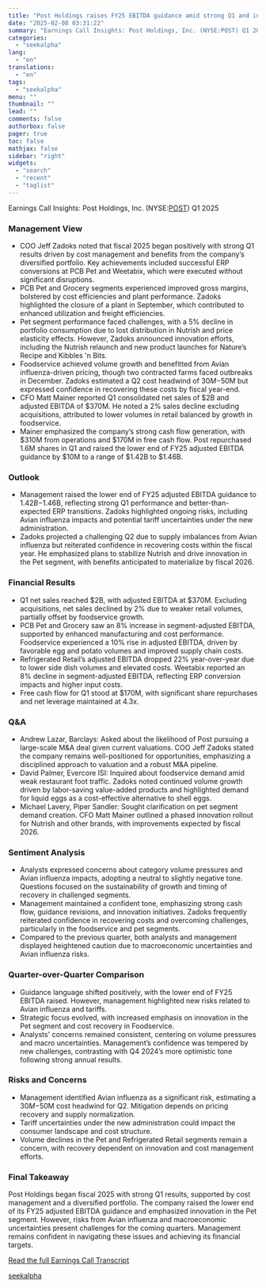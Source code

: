 ```yaml
---
title: "Post Holdings raises FY25 EBITDA guidance amid strong Q1 and innovation plans"
date: "2025-02-08 03:31:22"
summary: "Earnings Call Insights: Post Holdings, Inc. (NYSE:POST) Q1 2025 Management View COO Jeff Zadoks noted that fiscal 2025 began positively with strong Q1 results driven by cost management and benefits from the company’s diversified portfolio. Key achievements included successful ERP conversions at PCB Pet and Weetabix, which were executed without..."
categories:
  - "seekalpha"
lang:
  - "en"
translations:
  - "en"
tags:
  - "seekalpha"
menu: ""
thumbnail: ""
lead: ""
comments: false
authorbox: false
pager: true
toc: false
mathjax: false
sidebar: "right"
widgets:
  - "search"
  - "recent"
  - "taglist"
---
```


Earnings Call Insights: Post Holdings, Inc. (NYSE:[POST](https://seekingalpha.com/symbol/POST "Post Holdings, Inc.")) Q1 2025

### Management View

* COO Jeff Zadoks noted that fiscal 2025 began positively with strong Q1 results driven by cost management and benefits from the company’s diversified portfolio. Key achievements included successful ERP conversions at PCB Pet and Weetabix, which were executed without significant disruptions.
* PCB Pet and Grocery segments experienced improved gross margins, bolstered by cost efficiencies and plant performance. Zadoks highlighted the closure of a plant in September, which contributed to enhanced utilization and freight efficiencies.
* Pet segment performance faced challenges, with a 5% decline in portfolio consumption due to lost distribution in Nutrish and price elasticity effects. However, Zadoks announced innovation efforts, including the Nutrish relaunch and new product launches for Nature’s Recipe and Kibbles 'n Bits.
* Foodservice achieved volume growth and benefitted from Avian influenza-driven pricing, though two contracted farms faced outbreaks in December. Zadoks estimated a Q2 cost headwind of $30M-$50M but expressed confidence in recovering these costs by fiscal year-end.
* CFO Matt Mainer reported Q1 consolidated net sales of $2B and adjusted EBITDA of $370M. He noted a 2% sales decline excluding acquisitions, attributed to lower volumes in retail balanced by growth in foodservice.
* Mainer emphasized the company’s strong cash flow generation, with $310M from operations and $170M in free cash flow. Post repurchased 1.6M shares in Q1 and raised the lower end of FY25 adjusted EBITDA guidance by $10M to a range of $1.42B to $1.46B.

### Outlook

* Management raised the lower end of FY25 adjusted EBITDA guidance to $1.42B-$1.46B, reflecting strong Q1 performance and better-than-expected ERP transitions. Zadoks highlighted ongoing risks, including Avian influenza impacts and potential tariff uncertainties under the new administration.
* Zadoks projected a challenging Q2 due to supply imbalances from Avian influenza but reiterated confidence in recovering costs within the fiscal year. He emphasized plans to stabilize Nutrish and drive innovation in the Pet segment, with benefits anticipated to materialize by fiscal 2026.

### Financial Results

* Q1 net sales reached $2B, with adjusted EBITDA at $370M. Excluding acquisitions, net sales declined by 2% due to weaker retail volumes, partially offset by foodservice growth.
* PCB Pet and Grocery saw an 8% increase in segment-adjusted EBITDA, supported by enhanced manufacturing and cost performance. Foodservice experienced a 10% rise in adjusted EBITDA, driven by favorable egg and potato volumes and improved supply chain costs.
* Refrigerated Retail’s adjusted EBITDA dropped 22% year-over-year due to lower side dish volumes and elevated costs. Weetabix reported an 8% decline in segment-adjusted EBITDA, reflecting ERP conversion impacts and higher input costs.
* Free cash flow for Q1 stood at $170M, with significant share repurchases and net leverage maintained at 4.3x.

### Q&A

* Andrew Lazar, Barclays: Asked about the likelihood of Post pursuing a large-scale M&A deal given current valuations. COO Jeff Zadoks stated the company remains well-positioned for opportunities, emphasizing a disciplined approach to valuation and a robust M&A pipeline.
* David Palmer, Evercore ISI: Inquired about foodservice demand amid weak restaurant foot traffic. Zadoks noted continued volume growth driven by labor-saving value-added products and highlighted demand for liquid eggs as a cost-effective alternative to shell eggs.
* Michael Lavery, Piper Sandler: Sought clarification on pet segment demand creation. CFO Matt Mainer outlined a phased innovation rollout for Nutrish and other brands, with improvements expected by fiscal 2026.

### Sentiment Analysis

* Analysts expressed concerns about category volume pressures and Avian influenza impacts, adopting a neutral to slightly negative tone. Questions focused on the sustainability of growth and timing of recovery in challenged segments.
* Management maintained a confident tone, emphasizing strong cash flow, guidance revisions, and innovation initiatives. Zadoks frequently reiterated confidence in recovering costs and overcoming challenges, particularly in the foodservice and pet segments.
* Compared to the previous quarter, both analysts and management displayed heightened caution due to macroeconomic uncertainties and Avian influenza risks.

### Quarter-over-Quarter Comparison

* Guidance language shifted positively, with the lower end of FY25 EBITDA raised. However, management highlighted new risks related to Avian influenza and tariffs.
* Strategic focus evolved, with increased emphasis on innovation in the Pet segment and cost recovery in Foodservice.
* Analysts' concerns remained consistent, centering on volume pressures and macro uncertainties. Management’s confidence was tempered by new challenges, contrasting with Q4 2024’s more optimistic tone following strong annual results.

### Risks and Concerns

* Management identified Avian influenza as a significant risk, estimating a $30M-$50M cost headwind for Q2. Mitigation depends on pricing recovery and supply normalization.
* Tariff uncertainties under the new administration could impact the consumer landscape and cost structure.
* Volume declines in the Pet and Refrigerated Retail segments remain a concern, with recovery dependent on innovation and cost management efforts.

### Final Takeaway

Post Holdings began fiscal 2025 with strong Q1 results, supported by cost management and a diversified portfolio. The company raised the lower end of its FY25 adjusted EBITDA guidance and emphasized innovation in the Pet segment. However, risks from Avian influenza and macroeconomic uncertainties present challenges for the coming quarters. Management remains confident in navigating these issues and achieving its financial targets.

[Read the full Earnings Call Transcript](https://seekingalpha.com/symbol/POST/earnings/transcripts)

[seekalpha](https://seekingalpha.com/news/4405358-post-holdings-raises-fy25-ebitda-guidance-amid-strong-q1-and-innovation-plans)

